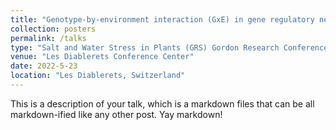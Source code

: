```yaml
---
title: "Genotype-by-environment interaction (GxE) in gene regulatory networks in Brachypodium distachyon under soil water deficit"
collection: posters
permalink: /talks
type: "Salt and Water Stress in Plants (GRS) Gordon Research Conference"
venue: "Les Diablerets Conference Center"
date: 2022-5-23
location: "Les Diablerets, Switzerland"
---
```


This is a description of your talk, which is a markdown files that can be all markdown-ified like any other post. Yay markdown!
